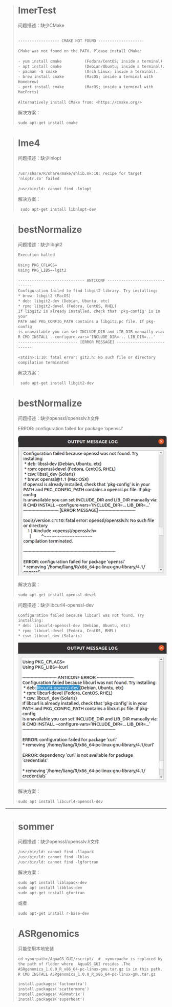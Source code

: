
># lmerTest
>问题描述：缺少CMake
>```shell
>
>------------------ CMAKE NOT FOUND --------------------
>
>CMake was not found on the PATH. Please install CMake:
>
> - yum install cmake          (Fedora/CentOS; inside a terminal)
> - apt install cmake          (Debian/Ubuntu; inside a terminal).
> - pacman -S cmake            (Arch Linux; inside a terminal).
> - brew install cmake         (MacOS; inside a terminal with Homebrew)
> - port install cmake         (MacOS; inside a terminal with MacPorts)
>
>Alternatively install CMake from: <https://cmake.org/>
>```
> 解决方案：
>```shell
> sudo apt-get install cmake

># lme4
>问题描述：缺少lnlopt
>```shell
>
>/usr/share/R/share/make/shlib.mk:10: recipe for target 'nloptr.so' failed
>
>/usr/bin/ld: cannot find -lnlopt
>```
> 解决方案：
>```shell
>  sudo apt-get install libnlopt-dev


># bestNormalize
>问题描述：缺少libgit2 
>```shell
>Execution halted
>
>Using PKG_CFLAGS=
>Using PKG_LIBS=-lgit2
>
>----------------------------- ANTICONF -------------------------------
>Configuration failed to find libgit2 library. Try installing:
> * brew: libgit2 (MacOS)
> * deb: libgit2-dev (Debian, Ubuntu, etc)
> * rpm: libgit2-devel (Fedora, CentOS, RHEL)
>If libgit2 is already installed, check that 'pkg-config' is in your
>PATH and PKG_CONFIG_PATH contains a libgit2.pc file. If pkg-config
>is unavailable you can set INCLUDE_DIR and LIB_DIR manually via:
>R CMD INSTALL --configure-vars='INCLUDE_DIR=... LIB_DIR=...'
>-------------------------- [ERROR MESSAGE] ---------------------------
>
><stdin>:1:10: fatal error: git2.h: No such file or directory
>compilation terminated
>```
> 解决方案：
>```shell
>  sudo apt-get install libgit2-dev



> # bestNormalize 
>问题描述：缺少openssl/opensslv.h文件
>
>ERROR: configuration failed for package ‘openssl’
>
>![Image]('/../Pasted%20image%2020211027173536.png)
>
>  解决方案：
>```shell
>sudo apt-get install openssl-devel
>```

>问题描述：缺少libcurl4-openssl-dev
>
>```
>Configuration failed because libcurl was not found. Try installing:
> * deb: libcurl4-openssl-dev (Debian, Ubuntu, etc)
> * rpm: libcurl-devel (Fedora, CentOS, RHEL)
> * csw: libcurl_dev (Solaris)
>```
>![Image](./Pasted%20image%2020211027175705.png)
> 
> 解决方案：
>```shell
>sudo apt install libcurl4-openssl-dev 
---
># sommer
>问题描述：缺少openssl/opensslv.h文件
>```shell
>/usr/bin/ld: cannot find -llapack
>/usr/bin/ld: cannot find -lblas
>/usr/bin/ld: cannot find -lgfortran
>```
> 解决方案：
>```shell
>sudo apt install liblapack-dev
>sudo apt install libblas-dev
>sudo apt-get install gfortran
>```
>或者
>```shell
>sudo apt-get install r-base-dev
>```

># ASRgenomics
>只能使用本地安装
>
>```
>cd <yourpath>/AquaGS_GUI/rscript/  #  <yourpach> is replaced by the path of floder where  AquaGS_GUI resides .The ASRgenomics_1.0.0_R_x86_64-pc-linux-gnu.tar.gz is in this path.
>R CMD INSTALL ASRgenomics_1.0.0_R_x86_64-pc-linux-gnu.tar.gz
>```
>```
>install.packages('factoextra')
>install.packages('scattermore')
>install.packages('AGHmatrix')
>install.packages('superheat')
>```


